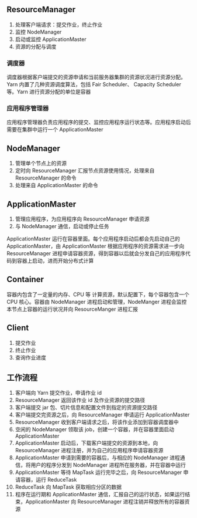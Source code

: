 ## ResourceManager
1. 处理客户端请求：提交作业，终止作业
2. 监控 NodeManager
3. 启动或监控 ApplicationMaster
4. 资源的分配与调度

### 调度器
调度器根据客户端提交的资源申请和当前服务器集群的资源状况进行资源分配。Yarn 内置了几种资源调度算法，包括 Fair Scheduler、 Capacity Scheduler 等。Yarn 进行资源分配的单位是容器

### 应用程序管理器
应用程序管理器负责应用程序的提交、监控应用程序运行状态等。应用程序启动后需要在集群中运行一个 ApplicationMaster


## NodeManager
1. 管理单个节点上的资源
2. 定时向 ResourceManager 汇报节点资源使用情况，处理来自 ResourceManager 的命令
3. 处理来自 ApplicationMaster 的命令


## ApplicationMaster
1. 管理应用程序，为应用程序向 ResourceManager 申请资源
2. 与 NodeManager 通信，启动或停止任务

ApplicationMaster 运行在容器里面。每个应用程序启动后都会先启动自己的 ApplicationMaster，由 ApplicationMaster 根据应用程序的资源需求进一步向 ResourceManager 进程申请容器资源，得到容器以后就会分发自己的应用程序代码到容器上启动，进而开始分布式计算


## Container
容器内包含了一定量的内存、CPU 等 计算资源，默认配置下，每个容器包含一个 CPU 核心。容器由 NodeManager 进程启动和管理，NodeManger 进程会监控本节点上容器的运行状况并向 ResourceManger 进程汇报


## Client
1. 提交作业
2. 终止作业
3. 查询作业进度


## 工作流程
1. 客户端向 Yarn 提交作业，申请作业 id
2. ResourceManager 返回该作业 id 及作业资源的提交路径
3. 客户端提交 jar 包、切片信息和配置文件到指定的资源提交路径
4. 客户端提交完资源之后，向 ResourceManager 申请运行 ApplicationMaster
5. ResourceManager 收到客户端请求之后，将该作业添加到容器调度器中
6. 空闲的 NodeManager 领取该 job，创建一个容器，并在容器里面启动 ApplicationMaster
7. ApplicationMaster 启动后，下载客户端提交的资源到本地，向 ResourceManager 进程注册，并为自己的应用程序申请容器资源
8. ApplicationMaster 申请到需要的容器后，与相应的 NodeManager 进程通信，将用户的程序分发到 NodeManager 进程所在服务器，并在容器中运行
9. ApplicationMaster 等待 MapTask 运行完毕之后，向 ResourceManager 申请容器，运行 ReduceTask
10. ReduceTask 向 MapTask 获取相应分区的数据
11. 程序在运行期和 ApplicationMaster 通信，汇报自己的运行状态，如果运行结束，ApplicationMaster 向 ResourceManager 进程注销并释放所有的容器资源
